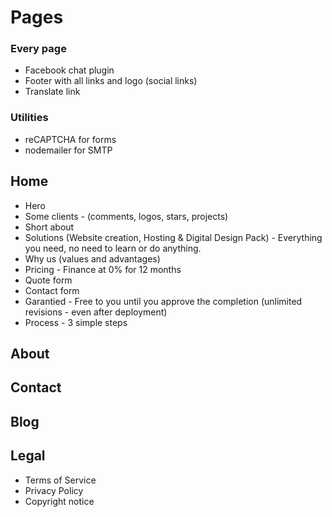 # Pages

### Every page

- Facebook chat plugin
- Footer with all links and logo (social links)
- Translate link

### Utilities

- reCAPTCHA for forms
- nodemailer for SMTP

## Home

- Hero
- Some clients - (comments, logos, stars, projects)
- Short about
- Solutions (Website creation, Hosting & Digital Design Pack) - Everything you need, no need to learn or do anything.
- Why us (values and advantages)
- Pricing - Finance at 0% for 12 months
- Quote form
- Contact form
- Garantied - Free to you until you approve the completion (unlimited revisions - even after deployment)
- Process - 3 simple steps

## About

## Contact

## Blog

## Legal

- Terms of Service
- Privacy Policy
- Copyright notice
